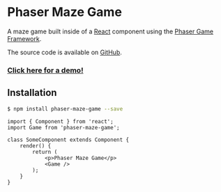 # Phaser Maze Game

A maze game built inside of a [React](https://reactjs.org/) component using the [Phaser Game Framework](https://phaser.io/phaser3).

The source code is available on [GitHub](https://github.com/WJXHenry/Phaser-Maze-Game/tree/master/src/Phaser).

### [**Click here for a demo!**](https://wjxhenry.github.io/Phaser-Maze-Game)

## Installation

```bash
$ npm install phaser-maze-game --save
```

```
import { Component } from 'react';
import Game from 'phaser-maze-game';

class SomeComponent extends Component {
    render() {
        return (
            <p>Phaser Maze Game</p>
            <Game />
        );
    }
}
```
